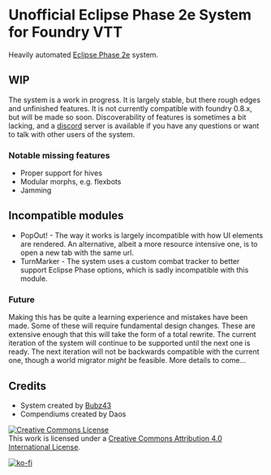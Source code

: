 # Unofficial Eclipse Phase 2e System for Foundry VTT

Heavily automated [Eclipse Phase 2e](https://www.eclipsephase.com) system.

## WIP

The system is a work in progress. It is largely stable, but there rough edges and unfinished features. It is not currently compatible with foundry 0.8.x, but will be made so soon. Discoverability of features is sometimes a bit lacking, and a [discord](https://discord.gg/zs4jMnFqjx) server is available if you have any questions or want to talk with other users of the system.

### Notable missing features

- Proper support for hives
- Modular morphs, e.g. flexbots
- Jamming

## Incompatible modules

- PopOut! - The way it works is largely incompatible with how UI elements are rendered. An alternative, albeit a more resource intensive one, is to open a new tab with the same url.
- TurnMarker - The system uses a custom combat tracker to better support Eclipse Phase options, which is sadly incompatible with this module.

### **Future**

Making this has be quite a learning experience and mistakes have been made. Some of these will require fundamental design changes. These are extensive enough that this will take the form of a total rewrite. The current iteration of the system will continue to be supported until the next one is ready. The next iteration will not be backwards compatible with the current one, though a world migrator _might_ be feasible. More details to come...

## Credits

- System created by [Bubz43](https://github.com/Bubz43)
- Compendiums created by Daos

<a rel="license" href="http://creativecommons.org/licenses/by/4.0/"><img alt="Creative Commons License" style="border-width:0" src="https://i.creativecommons.org/l/by/4.0/88x31.png" /></a><br />This work is licensed under a <a rel="license" href="http://creativecommons.org/licenses/by/4.0/">Creative Commons Attribution 4.0 International License</a>.

[![ko-fi](https://ko-fi.com/img/githubbutton_sm.svg)](https://ko-fi.com/D1D24OIY7)
